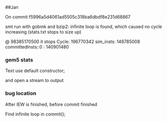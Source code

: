 ##Jan

On commit f5996a5d4061ad5505c318ba6dbdf8e231d68867

smt run with gobmk and bzip2:
infinite loop is found, which caused no cycle increasing (stats.txt stops to size up)

@ 98385170500 it stops
Cycle: 196770342
sim\_insts: 146785008
committedInsts::0 : 140901480

### gem5 stats

Text use default constructor;

and open a stream to output

### bug location

After IEW is finished, before commit finished

Find infinite loop in commit();
